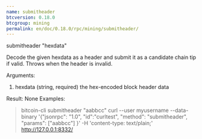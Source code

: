 ```yaml
---
name: submitheader
btcversion: 0.18.0
btcgroup: mining
permalink: en/doc/0.18.0/rpc/mining/submitheader/
---
```


submitheader "hexdata"

Decode the given hexdata as a header and submit it as a candidate chain tip if valid.
Throws when the header is invalid.

Arguments:
1. hexdata    (string, required) the hex-encoded block header data

Result:
None
Examples:
> bitcoin-cli submitheader "aabbcc"
> curl --user myusername --data-binary '{"jsonrpc": "1.0", "id":"curltest", "method": "submitheader", "params": ["aabbcc"] }' -H 'content-type: text/plain;' http://127.0.0.1:8332/



